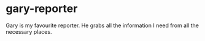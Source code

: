# gary-reporter
Gary is my favourite reporter. He grabs all the information I need from all the necessary places.
